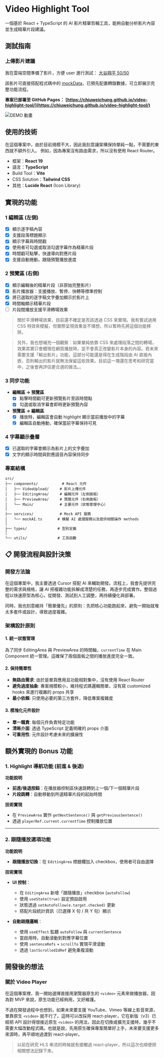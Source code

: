 # Video Highlight Tool

一個基於 React + TypeScript 的 AI 影片精華剪輯工具，能夠自動分析影片內容並生成精華片段建議。

## 測試指南

### **上傳影片建議**
我在雲端空間準備了影片，方便 user 進行測試： [大谷翔平 50/50](https://drive.google.com/file/d/1CeRLI6ODufrLF3v7FOf2eemAB1acBYjE/view?usp=drive_link)  

該影片可直接搭配程式碼中的 [mockData](./public/mockTranscriptData.json)，已預先配置轉錄數據，可立即展示完整功能流程。

**專案已部署至 GitHub Pages：**
**[https://chiuweichung.github.io/video-highlight-tool/](https://chiuweichung.github.io/video-highlight-tool/)**

![DEMO 動畫](docs/5050demo.gif)

## 使用的技術

在這個專案中，由於目前規模不大，因此我刻意讓架構保持單純一點，不需要的東西就不額外引入。
例如，因為專案沒有路由需求，所以沒有使用 React Router。

- 框架：**React 19**
- 語言：**TypeScript**
- Build Tool：**Vite**
- CSS Solution：**Tailwind CSS**
- 其他：**Lucide React** (Icon Library)

## 實現的功能

### 1 編輯區 (左側)
- [x] 顯示逐字稿內容
- [x] 支援段落標題顯示
- [x] 顯示字幕與時間戳
- [x] 使用者可勾選或取消勾選字幕作為精華片段
- [x] 時間戳可點擊，快速導向對應片段
- [x] 支援自動捲動，跟隨預覽播放進度

### 2 預覽區 (右側)
- [x] 顯示編輯後的精華片段（非原始完整影片）
- [x] 影片播放器：支援播放、暫停、快轉等標準控制
- [x] 將已選取的逐字稿文字疊加顯示於影片上
- [x] 時間軸顯示精華片段
- [ ] 片段間播放支援平滑轉場效果 

> 關於平滑轉場效果，目前還不確定是否該透過 CSS 來實現。我有嘗試過用 CSS 特效來模擬，但實際呈現效果並不理想，所以暫時先將這個功能移除。

> 另外，我也想補充一個觀察：如果單純依靠 CSS 來處理段落之間的轉場，效果其實只會體現在網頁播放時，並不會真正改變影片本身的內容。若未來需要支援「輸出影片」功能，這部分可能還是得在生成階段由 AI 直接內嵌，否則輸出的影片就無法保留這些效果。目前這一塊還在思考和研究當中，之後會再評估更合適的做法。。

### 3 同步功能
- **編輯區 → 預覽區**
  - [x] 點擊時間戳可更新預覽影片至該時間點
  - [x] 勾選或取消字幕會即時更新預覽內容

- **預覽區 → 編輯區**
  - [x] 播放時，編輯區會自動 highlight 顯示當前播放中的字幕
  - [x] 編輯區自動捲動，確保當前字幕保持可見

### 4 字幕顯示疊層
- [x] 已選取的字幕會顯示為影片上的文字疊加
- [x] 文字的顯示時間與對應語音內容保持同步

### 專案結構
```
src/
├── components/           # React 元件
│   ├── VideoUpload/     # 影片上傳元件
│   ├── EditingArea/     # 編輯元件（左側面板）
│   ├── PreviewArea/     # 預覽元件（右側面板）
│   └── Main/            # 主要元件（狀態管理中心）
│
├── services/            # Mock API 服務
│   └── mockAI.ts       # 模擬 AI 處理服務以及提供相關操作 methods
│
├── types/              # 型別定義
│
└── utils/              # 工具函數
```

## 📋 開發流程與設計決策

### 開發方法論

在這個專案中，我主要透過 Cursor 搭配 AI 來輔助開發。流程上，我會先提供完整的需求與規格，讓 AI 把複雜功能拆解成清楚的任務，再逐步完成實作。整個過程以快速原型為核心，從開發、測試到人工調整，再持續優化與部署。

同時，我也刻意維持「簡單優先」的原則：先把核心功能跑起來，避免一開始就堆太多套件或設計，導致過度複雜。


### 架構設計原則

#### 1. 統一狀態管理
為了同步 EditingArea 與 PreviewArea 的時間軸，`currentTime` 在 Main Component 統一管理。這確保了兩個面板之間的播放進度完全一致。

#### 2. 保持簡單性
- **無路由需求**: 由於是單頁應用且功能相對集中，沒有使用 React Router
- **避免過度抽象**: 專案規模較小，維持程式碼邏輯簡單，沒有寫 customized hooks 來進行複雜的 props 共享
- **最小依賴**: 只使用必要的第三方套件，降低專案複雜度

#### 3. 模塊化元件設計
- **單一職責**: 每個元件負責特定功能
- **清晰介面**: 透過 TypeScript 定義明確的 props 介面
- **可重用性**: 元件設計考慮未來的擴展性


## 額外實現的 Bonus 功能

### 1. Highlight 導航功能 (前進 & 後退)

**功能說明**
- **前進/後退按鈕**：在播放器控制區快速跳轉到上一個/下一個精華片段  
- **片段跳轉**：自動移動到所選精華片段的起始時間

**技術實現**
- 在 `PreviewArea` 實作 `getNextSentence()` 與 `getPreviousSentence()`  
- 透過 `playerRef.current.currentTime` 控制播放位置

---

### 2. 跟隨播放選項功能

**功能說明**
- **跟隨播放切換**：在 `EditingArea` 標題欄加入 checkbox，使用者可自由選擇

**技術實現**
- **UI 控制**：  
  - 在 `EditingArea` 新增「跟隨播放」checkbox (`autoFollow`)  
  - 使用 `useState(true)` 設定預設啟用  
  - 狀態透過 `setAutoFollow(e.target.checked)` 更新  
  - 搭配片段統計資訊（已選擇 X 句 / 共 Y 句）顯示  

- **自動跟隨邏輯**：  
  - 使用 `useEffect` 監聽 `autoFollow` 與 `currentSentence`  
  - 當啟用時，自動滾動到對應字幕位置  
  - 使用 `sentenceRefs` + `scrollTo` 實現平滑滾動  
  - 透過 `lastScrolledIdRef` 避免重複滾動  

## 開發後的想法

### 關於 Video Player

在這個專案裡，我一開始選擇直接用瀏覽器原生的 `<video>` 元素來做播放器，因為對 MVP 來說，原生功能已經夠用，又好維護。

不過在開發過程中也想到，如果未來要支援 YouTube、Vimeo 等線上影音來源，單靠原生 `<video>` 就不行了。這時可以改採用 react-player，它在新版（v3）已經把 API 設計得很接近原生 `<video>` 的用法，因此在切換或擴充支援時，幾乎不需要大幅改動程式碼。也就是說，先用原生確保專案簡單好上手，未來要支援更多來源時，再平順地過渡到 react-player。

> 以前在研究 HLS 串流的時候就有接觸過 react-player，所以這次也順便把相關想法記錄下來。

